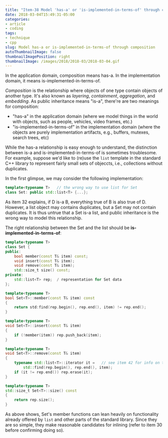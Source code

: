 ```yaml
---
title: "Item-38 Model 'has-a' or 'is-implemented-in-terms-of' through composition"
date: 2018-03-04T15:49:31-05:00
categories:
- article
- coding
tags:
- technique
- cpp
slug: Model has-a or is-implemented-in-terms-of through composition
autoThumbnailImage: false
thumbnailImagePosition: right
thumbnailImage: /images/2018/2018-03/2018-03-04.gif
---
```


In the application domain, composition means has-a. In the implementation domain, it means is-implemented-in-terms-of.
<!--more-->

_Composition_ is the relationship where objects of one type contain objects of another type. It's also known as _layering_, _containment_, _aggregation_, and _embedding_. As public inheritance means "is-a", there're are two meanings for composition:

* "has-a" in the application domain (where we model things in the world with objects, such as people, vehicles, video frames, etc.)
* "is-implemented-in-terms-of" in the implementation domain (where the objects are purely implementation artifacts, e.g., buffers, mutexes, search trees, etc)

While the has-a relationship is easy enough to understand, the distinction between is-a and is-implemented-in-terms-of is sometimes troublesome. For example, suppose we'd like to (re)use the `list` template in the standard C++ library to represent fairly small sets of objeccts, i.e., collections without duplicates. 

In the first glimpse, we may consider the following implementation:

```cpp
template<typename T>   // the wrong way to use list for Set
class Set: public std::list<T> {...};
```

As item 32 explains, if D is-a B, everything true of B is also true of D. However, a list object may contains duplicates, but a Set may not contain duplicates. It is thus untrue that a Set is-a list, and public inheritance is the wrong way to model this relationship.

The right relationship between the Set and the list should be **is-implemented-in-terms-of**:

```cpp
template<typename T>
class Set {
public:
    bool member(const T& item) const;
    void insert(const T& item);
    void remove(const T& item);
    std::size_t size() const;
private:
    std::list<T> rep;  / representation for Set data
};
```

```cpp
template<typename T>
bool Set<T>::member(const T& item) const
{
    return std:find(rep.begin(), rep.end(), item) != rep.end();
}

template<typename T>
void Set<T>::insert(const T& item)
{
    if (!member(item)) rep.push_back(item);
}

template<typename T>
void Set<T>::remove(const T& item)
{
    typename std::list<T>::iterator it =   // see item 42 for info on typename
        std::find(rep.begin(), rep.end(), item);
    if (it != rep.end()) rep.erase(it);
}

template<typename T>
std::size_t Set<T>::size() const
{
    return rep.size();
}
```

As above shows, Set's member functions can lean heavily on functionality already offered by `list` and other parts of the standard library. Since they are so simple, they make reasonable candidates for inlining (refer to item 30 before confirming doing so).